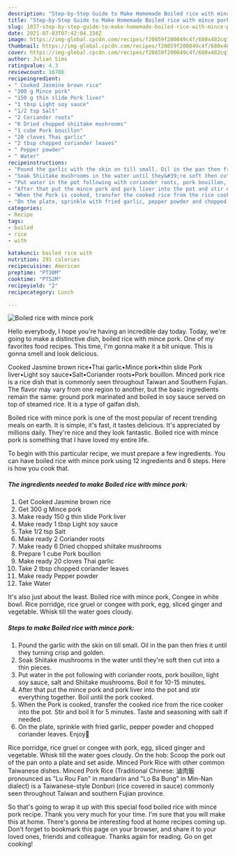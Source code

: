 ```yaml
---
description: "Step-by-Step Guide to Make Homemade Boiled rice with mince pork"
title: "Step-by-Step Guide to Make Homemade Boiled rice with mince pork"
slug: 1037-step-by-step-guide-to-make-homemade-boiled-rice-with-mince-pork
date: 2021-07-03T07:42:04.156Z
image: https://img-global.cpcdn.com/recipes/f20859f200049c4f/680x482cq70/boiled-rice-with-mince-pork-recipe-main-photo.jpg
thumbnail: https://img-global.cpcdn.com/recipes/f20859f200049c4f/680x482cq70/boiled-rice-with-mince-pork-recipe-main-photo.jpg
cover: https://img-global.cpcdn.com/recipes/f20859f200049c4f/680x482cq70/boiled-rice-with-mince-pork-recipe-main-photo.jpg
author: Julian Sims
ratingvalue: 4.3
reviewcount: 16706
recipeingredient:
- " Cooked Jasmine brown rice"
- "300 g Mince pork"
- "150 g thin slide Pork liver"
- "1 tbsp Light soy sauce"
- "1/2 tsp Salt"
- "2 Coriander roots"
- "6 Dried chopped shiitake mushrooms"
- "1 cube Pork bouillon"
- "20 cloves Thai garlic"
- "2 tbsp chopped coriander leaves"
- " Pepper powder"
- " Water"
recipeinstructions:
- "Pound the garlic with the skin on till small. Oil in the pan then fries it until they turning crisp and golden."
- "Soak Shiitake mushrooms in the water until they&#39;re soft then cut into a thin pieces."
- "Put water in the pot following with coriander roots, pork bouillon, light soy sauce, salt and Shiitake mushrooms. Boil it for 10-15 minutes."
- "After that put the mince pork and pork liver into the pot and stir everything together. Boil until the pork cooked."
- "When the Pork is cooked, transfer the cooked rice from the rice cooker into the pot. Stir and boil it for 5 minutes. Taste and seasoning with salt if needed."
- "On the plate, sprinkle with fried garlic, pepper powder and chopped coriander leaves. Enjoy🌿"
categories:
- Recipe
tags:
- boiled
- rice
- with

katakunci: boiled rice with 
nutrition: 291 calories
recipecuisine: American
preptime: "PT30M"
cooktime: "PT52M"
recipeyield: "2"
recipecategory: Lunch

---
```



![Boiled rice with mince pork](https://img-global.cpcdn.com/recipes/f20859f200049c4f/680x482cq70/boiled-rice-with-mince-pork-recipe-main-photo.jpg)

Hello everybody, I hope you're having an incredible day today. Today, we're going to make a distinctive dish, boiled rice with mince pork. One of my favorites food recipes. This time, I'm gonna make it a bit unique. This is gonna smell and look delicious.

Cooked Jasmine brown rice•Thai garlic•Mince pork•thin slide Pork liver•Light soy sauce•Salt•Coriander roots•Pork bouillon. Minced pork rice is a rice dish that is commonly seen throughout Taiwan and Southern Fujian. The flavor may vary from one region to another, but the basic ingredients remain the same: ground pork marinated and boiled in soy sauce served on top of steamed rice. It is a type of gaifan dish.

Boiled rice with mince pork is one of the most popular of recent trending meals on earth. It is simple, it's fast, it tastes delicious. It's appreciated by millions daily. They're nice and they look fantastic. Boiled rice with mince pork is something that I have loved my entire life.


To begin with this particular recipe, we must prepare a few ingredients. You can have boiled rice with mince pork using 12 ingredients and 6 steps. Here is how you cook that.

<!--inarticleads1-->

##### The ingredients needed to make Boiled rice with mince pork:

1. Get  Cooked Jasmine brown rice
1. Get 300 g Mince pork
1. Make ready 150 g thin slide Pork liver
1. Make ready 1 tbsp Light soy sauce
1. Take 1/2 tsp Salt
1. Make ready 2 Coriander roots
1. Make ready 6 Dried chopped shiitake mushrooms
1. Prepare 1 cube Pork bouillon
1. Make ready 20 cloves Thai garlic
1. Take 2 tbsp chopped coriander leaves
1. Make ready  Pepper powder
1. Take  Water


It&#39;s also just about the least. Boiled rice with mince pork, Congee in white bowl. Rice porridge, rice gruel or congee with pork, egg, sliced ginger and vegetable. Whisk till the water goes cloudy. 

<!--inarticleads2-->

##### Steps to make Boiled rice with mince pork:

1. Pound the garlic with the skin on till small. Oil in the pan then fries it until they turning crisp and golden.
1. Soak Shiitake mushrooms in the water until they&#39;re soft then cut into a thin pieces.
1. Put water in the pot following with coriander roots, pork bouillon, light soy sauce, salt and Shiitake mushrooms. Boil it for 10-15 minutes.
1. After that put the mince pork and pork liver into the pot and stir everything together. Boil until the pork cooked.
1. When the Pork is cooked, transfer the cooked rice from the rice cooker into the pot. Stir and boil it for 5 minutes. Taste and seasoning with salt if needed.
1. On the plate, sprinkle with fried garlic, pepper powder and chopped coriander leaves. Enjoy🌿


Rice porridge, rice gruel or congee with pork, egg, sliced ginger and vegetable. Whisk till the water goes cloudy. On the hob: Scoop the pork out of the pan onto a plate and set aside. Minced Pork Rice with other common Taiwanese dishes. Minced Pork Rice (Traditional Chinese: 滷肉飯 pronounced as &#34;Lu Rou Fan&#34; in mandarin and &#34;Lo Ba Bung&#34; in Min-Nan dialect) is a Taiwanese-style Donburi (rice covered in sauce) commonly seen throughout Taiwan and southern Fujian province. 

So that's going to wrap it up with this special food boiled rice with mince pork recipe. Thank you very much for your time. I'm sure that you will make this at home. There's gonna be interesting food at home recipes coming up. Don't forget to bookmark this page on your browser, and share it to your loved ones, friends and colleague. Thanks again for reading. Go on get cooking!
